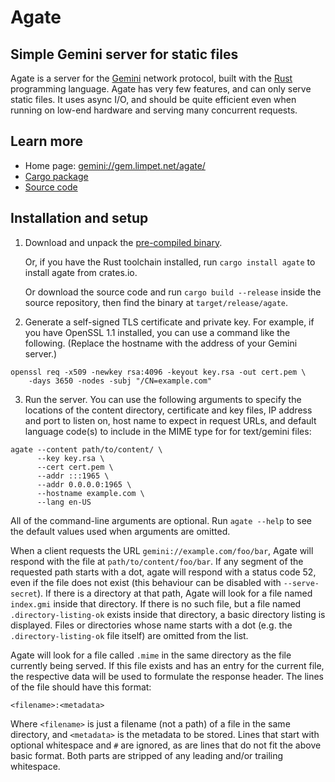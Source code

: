 # Agate

## Simple Gemini server for static files

Agate is a server for the [Gemini] network protocol, built with the [Rust] programming language. Agate has very few features, and can only serve static files. It uses async I/O, and should be quite efficient even when running on low-end hardware and serving many concurrent requests.

## Learn more

* Home page: [gemini://gem.limpet.net/agate/][home]
* [Cargo package][crates.io]
* [Source code][source]

## Installation and setup

1. Download and unpack the [pre-compiled binary](https://github.com/mbrubeck/agate/releases).

   Or, if you have the Rust toolchain installed, run `cargo install agate` to
   install agate from crates.io.

   Or download the source code and run `cargo build --release` inside the
   source repository, then find the binary at `target/release/agate`.

2. Generate a self-signed TLS certificate and private key.  For example, if you have OpenSSL 1.1 installed, you can use a command like the following.  (Replace the hostname with the address of your Gemini server.)

```
openssl req -x509 -newkey rsa:4096 -keyout key.rsa -out cert.pem \
    -days 3650 -nodes -subj "/CN=example.com"
```

3. Run the server. You can use the following arguments to specify the locations of the content directory, certificate and key files, IP address and port to listen on, host name to expect in request URLs, and default language code(s) to include in the MIME type for for text/gemini files:

```
agate --content path/to/content/ \
      --key key.rsa \
      --cert cert.pem \
      --addr :::1965 \
      --addr 0.0.0.0:1965 \
      --hostname example.com \
      --lang en-US
```

All of the command-line arguments are optional.  Run `agate --help` to see the default values used when arguments are omitted.

When a client requests the URL `gemini://example.com/foo/bar`, Agate will respond with the file at `path/to/content/foo/bar`. If any segment of the requested path starts with a dot, agate will respond with a status code 52, even if the file does not exist (this behaviour can be disabled with `--serve-secret`). If there is a directory at that path, Agate will look for a file named `index.gmi` inside that directory. If there is no such file, but a file named `.directory-listing-ok` exists inside that directory, a basic directory listing is displayed. Files or directories whose name starts with a dot (e.g. the `.directory-listing-ok` file itself) are omitted from the list.

Agate will look for a file called `.mime` in the same directory as the file currently being served. If this file exists and has an entry for the current file, the respective data will be used to formulate the response header.
The lines of the file should have this format:

```text
<filename>:<metadata>
```

Where `<filename>` is just a filename (not a path) of a file in the same directory, and `<metadata>` is the metadata to be stored.
Lines that start with optional whitespace and `#` are ignored, as are lines that do not fit the above basic format.
Both parts are stripped of any leading and/or trailing whitespace.

[Gemini]: https://gemini.circumlunar.space/
[Rust]: https://www.rust-lang.org/
[home]: gemini://gem.limpet.net/agate/
[rustup]: https://www.rust-lang.org/tools/install
[source]: https://github.com/mbrubeck/agate
[crates.io]: https://crates.io/crates/agate
